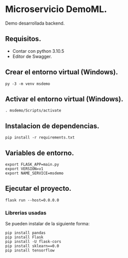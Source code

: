 # Microservicio DemoML.
Demo desarrollada backend.
## Requisitos.
- Contar con python 3.10.5
- Editor de Swagger.

## Crear el entorno virtual (Windows).
```
py -3 -m venv msdemo
```
## Activar el entorno virtual (Windows).
```
. msdemo/Scripts/activate
```
## Instalacion de dependencias.
```
pip install -r requirements.txt
```
## Variables de entorno.
```
export FLASK_APP=main.py
export VERSION=v1
export NAME_SERVICE=msdemo
```
## Ejecutar el proyecto.
```
flask run --host=0.0.0.0
```

### Librerias usadas
Se pueden instalar de la siguiente forma:
```
pip install pandas
pip install Flask
pip install -U flask-cors
pip install sklearn==0.0
pip install tensorflow
```
